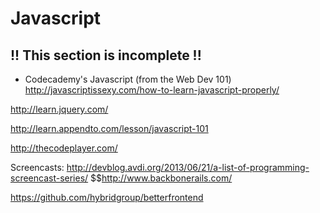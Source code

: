 # Javascript

## !! This section is incomplete !!

* Codecademy's Javascript (from the Web Dev 101)
http://javascriptissexy.com/how-to-learn-javascript-properly/

http://learn.jquery.com/

http://learn.appendto.com/lesson/javascript-101

http://thecodeplayer.com/

Screencasts:
http://devblog.avdi.org/2013/06/21/a-list-of-programming-screencast-series/
$$http://www.backbonerails.com/

https://github.com/hybridgroup/betterfrontend